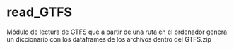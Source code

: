 # read_GTFS
Módulo de lectura de GTFS que a partir de una ruta en el ordenador genera un diccionario con los dataframes de los archivos dentro del GTFS.zip
